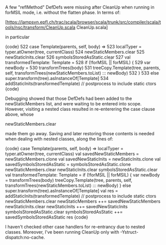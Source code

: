 
A few "reflMethod" DefDefs were missing after CleanUp when running in forMSIL mode, i.e. without the flatten phase. 
In terms of: 

[https://lampsvn.epfl.ch/trac/scala/browser/scala/trunk/src/compiler/scala/tools/nsc/transform/CleanUp.scala CleanUp.scala]

in particular 

{code}
522	      case Template(parents, self, body) =>
523	        localTyper = typer.atOwner(tree, currentClass)
524	        newStaticMembers.clear
525	        newStaticInits.clear
526	        symbolsStoredAsStatic.clear
527	        val transformedTemplate: Template =
528	          if (!forMSIL || forMSIL) {
529	            var newBody =
530	              transformTrees(body)
531	            treeCopy.Template(tree, parents, self, transformTrees(newStaticMembers.toList) ::: newBody)
532	          }
533	          else super.transform(tree).asInstanceOf[Template]
534	        addStaticInits(transformedTemplate) // postprocess to include static ctors
{code}

Debugging showed that those DefDefs had been added to the newStaticMembers list, and were waiting to be entered into scope. 
However, visiting a nested class resulted in re-enterering the case clause above,  whose 

newStaticMembers.clear

made them go away. Saving and later restoring those contents is needed when dealing with nested classes, along the lines of: 

{code}
      case Template(parents, self, body) =>
        localTyper = typer.atOwner(tree, currentClass)
        val savedNewStaticMembers = newStaticMembers.clone
        val savedNewStaticInits = newStaticInits.clone
        val savedSymbolsStoredAsStatic = symbolsStoredAsStatic.clone
        newStaticMembers.clear
        newStaticInits.clear
        symbolsStoredAsStatic.clear
        val transformedTemplate: Template =
          if (!forMSIL || forMSIL) {
            var newBody =
              transformTrees(body)
            treeCopy.Template(tree, parents, self, transformTrees(newStaticMembers.toList) ::: newBody)
          }
          else super.transform(tree).asInstanceOf[Template]
        val res = addStaticInits(transformedTemplate) // postprocess to include static ctors
        newStaticMembers.clear
        newStaticMembers ++= savedNewStaticMembers
        newStaticInits.clear
        newStaticInits ++= savedNewStaticInits
        symbolsStoredAsStatic.clear
        symbolsStoredAsStatic ++= savedSymbolsStoredAsStatic
        res 
{code}

I haven't checked other case handlers for re-entrancy due to nested classes. Moreover, I've been running CleanUp only with -Ystruct-dispatch:no-cache. 


